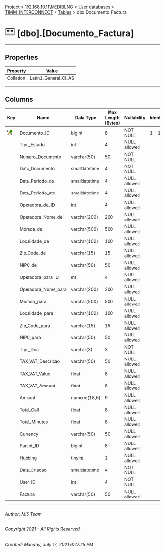 #### 

[Project](../../../../index.md) > [192.168.19.11\\MEDIBLNG](../../../index.md) > [User databases](../../index.md) > [TIMM_INTERCONNECT](../index.md) > [Tables](Tables.md) > dbo.Documento_Factura

# ![Tables](../../../../Images/Table32.png) [dbo].[Documento_Factura]

---

## <a name="#properties"></a>Properties

| Property | Value |
|---|---|
| Collation | Latin1_General_CI_AS |


---

## <a name="#columns"></a>Columns

| Key | Name | Data Type | Max Length (Bytes) | Nullability | Identity | Default |
|---|---|---|---|---|---|---|
| [![Cluster Primary Key PK_Documento: Documento_ID](../../../../Images/pkcluster.png)](#indexes) | Documento_ID | bigint | 8 | NOT NULL | 1 - 1 |  |
|  | Tipo_Estado | int | 4 | NULL allowed |  |  |
|  | Numero_Documento | varchar(50) | 50 | NOT NULL |  |  |
|  | Data_Documento | smalldatetime | 4 | NOT NULL |  |  |
|  | Data_Periodo_de | smalldatetime | 4 | NULL allowed |  |  |
|  | Data_Periodo_ate | smalldatetime | 4 | NULL allowed |  |  |
|  | Operadora_de_ID | int | 4 | NULL allowed |  |  |
|  | Operadora_Nome_de | varchar(200) | 200 | NULL allowed |  |  |
|  | Morada_de | varchar(500) | 500 | NULL allowed |  |  |
|  | Localidade_de | varchar(100) | 100 | NULL allowed |  |  |
|  | Zip_Code_de | varchar(15) | 15 | NULL allowed |  |  |
|  | NIPC_de | varchar(50) | 50 | NULL allowed |  |  |
|  | Operadora_para_ID | int | 4 | NULL allowed |  |  |
|  | Operadora_Nome_para | varchar(200) | 200 | NULL allowed |  |  |
|  | Morada_para | varchar(500) | 500 | NULL allowed |  |  |
|  | Localidade_para | varchar(100) | 100 | NULL allowed |  |  |
|  | Zip_Code_para | varchar(15) | 15 | NULL allowed |  |  |
|  | NIPC_para | varchar(50) | 50 | NULL allowed |  |  |
|  | Tipo_Doc | varchar(3) | 3 | NOT NULL |  |  |
|  | TAX_VAT_Descricao | varchar(50) | 50 | NULL allowed |  |  |
|  | TAX_VAT_Value | float | 8 | NULL allowed |  |  |
|  | TAX_VAT_Amount | float | 8 | NULL allowed |  |  |
|  | Amount | numeric(18,6) | 9 | NULL allowed |  |  |
|  | Total_Call | float | 8 | NULL allowed |  |  |
|  | Total_Minutes | float | 8 | NULL allowed |  |  |
|  | Currency | varchar(50) | 50 | NULL allowed |  |  |
|  | Parent_ID | bigint | 8 | NULL allowed |  |  |
|  | Hubbing | tinyint | 1 | NULL allowed |  | ((0)) |
|  | Data_Criacao | smalldatetime | 4 | NOT NULL |  |  |
|  | User_ID | int | 4 | NOT NULL |  |  |
|  | Factura | varchar(50) | 50 | NULL allowed |  |  |


---

###### Author:  MIS Team

###### Copyright 2021 - All Rights Reserved

###### Created: Monday, July 12, 2021 6:27:35 PM

